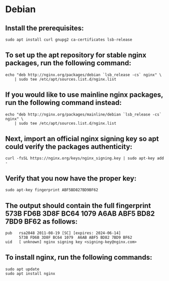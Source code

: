 # Debian

## Install the prerequisites:

    sudo apt install curl gnupg2 ca-certificates lsb-release

## To set up the apt repository for stable nginx packages, run the following command:

    echo "deb http://nginx.org/packages/debian `lsb_release -cs` nginx" \
        | sudo tee /etc/apt/sources.list.d/nginx.list

## If you would like to use mainline nginx packages, run the following command instead:

    echo "deb http://nginx.org/packages/mainline/debian `lsb_release -cs` nginx" \
        | sudo tee /etc/apt/sources.list.d/nginx.list

## Next, import an official nginx signing key so apt could verify the packages authenticity:

    curl -fsSL https://nginx.org/keys/nginx_signing.key | sudo apt-key add -

## Verify that you now have the proper key:

    sudo apt-key fingerprint ABF5BD827BD9BF62

## The output should contain the full fingerprint 573B FD6B 3D8F BC64 1079 A6AB ABF5 BD82 7BD9 BF62 as follows:

    pub   rsa2048 2011-08-19 [SC] [expires: 2024-06-14]
          573B FD6B 3D8F BC64 1079  A6AB ABF5 BD82 7BD9 BF62
    uid   [ unknown] nginx signing key <signing-key@nginx.com>

## To install nginx, run the following commands:

    sudo apt update
    sudo apt install nginx
